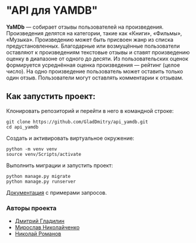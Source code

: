 # "API для YAMDB"
**YaMDb** — собирает отзывы пользователей на произведения.
Произведения делятся на категории, такие как «Книги», «Фильмы», «Музыка».
Произведению может быть присвоен жанр из списка предустановленных.
Благодарные или возмущённые пользователи оставляют к произведениям текстовые отзывы и ставят произведению оценку в диапазоне от одного до десяти.
Из пользовательских оценок формируется усреднённая оценка произведения — рейтинг (целое число).
На одно произведение пользователь может оставить только один отзыв.
Пользователи могут оставлять комментарии к отзывам.
## Как запустить проект: ##
Клонировать репозиторий и перейти в него в командной строке:
```
git clone https://github.com/GladDmitry/api_yamdb.git
cd api_yamdb
```
Cоздать и активировать виртуальное окружение:
```
python -m venv venv
source venv/Scripts/activate
```
Выполнить миграции и запустить проект:
```
python manage.py migrate
python manage.py runserver
```
[Документация](http://127.0.0.1:8000/redoc/) c примерами запросов.
### Авторы проекта
- [Дмитрий Гладилин](https://github.com/GladDmitry)
- [Мирослав Николайченко](https://github.com/mirnik7)
- [Николай Романов](https://github.com/Niros0)
